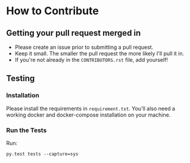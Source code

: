 # How to Contribute

## Getting your pull request merged in

- Please create an issue prior to submitting a pull request.
- Keep it small. The smaller the pull request the more likely I'll pull it in.
- If you're not already in the `CONTRIBUTORS.rst` file, add yourself!

## Testing

### Installation

Please install the requirements in `requirement.txt`. You'll also need a working docker and docker-compose installation on your machine.

### Run the Tests

Run:

    py.test tests --capture=sys
